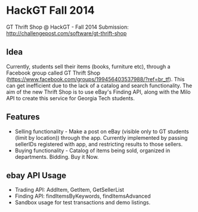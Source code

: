 HackGT Fall 2014
================

GT Thrift Shop @ HackGT - Fall 2014
Submission: http://challengepost.com/software/gt-thrift-shop

Idea
-----

Currently, students sell their items (books, furniture etc), through a Facebook group called GT Thrift Shop (https://www.facebook.com/groups/199456403537988/?ref=br_tf). This can get inefficient due to the lack of a catalog and search functionality. The aim of the new Thrift Shop is to use eBay's Finding API, along with the Milo API to create this service for Georgia Tech students.

Features
--------

- Selling functionality - Make a post on eBay (visible only to GT students (limit by location)) through the app. Currently implemented by passing sellerIDs registered with app, and restricting results to those sellers.
- Buying functionality - Catalog of items being sold, organized in departments. Bidding. Buy it Now.

ebay API Usage
--------------

- Trading API: AddItem, GetItem, GetSellerList
- Finding API: findItemsByKeywords, findItemsAdvanced
- Sandbox usage for test transactions and demo listings.
